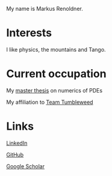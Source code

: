 <head>
<meta name="google-site-verification" content="ruOBcOn1XgWB3kz3N4Mym7lNwkgxqcFxM-pc9VEJmYs" />
</head>
  

My name is Markus Renoldner.

# Interests

I like physics, the mountains and Tango.

# Current occupation

My [master thesis](https://people.math.ethz.ch/~hiptmair/StudentProjects/sp.html) on numerics of PDEs 

My affiliation to [Team Tumbleweed](https://www.teamtumbleweed.eu/)

# Links
[LinkedIn](https://www.linkedin.com/in/markusrenoldner)

[GitHub](https://github.com/markusrenoldner)

[Google Scholar](https://scholar.google.com/citations?hl=de&user=uIWbpycAAAAJ)


